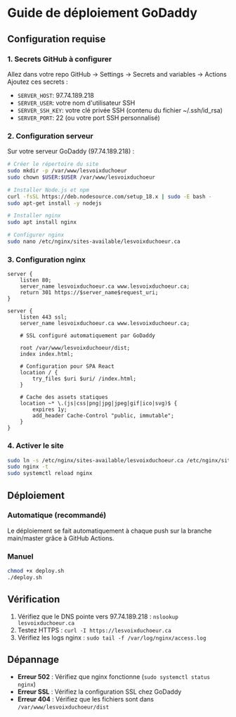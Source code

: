 
# Guide de déploiement GoDaddy

## Configuration requise

### 1. Secrets GitHub à configurer

Allez dans votre repo GitHub → Settings → Secrets and variables → Actions
Ajoutez ces secrets :

- `SERVER_HOST`: 97.74.189.218
- `SERVER_USER`: votre nom d'utilisateur SSH
- `SERVER_SSH_KEY`: votre clé privée SSH (contenu du fichier ~/.ssh/id_rsa)
- `SERVER_PORT`: 22 (ou votre port SSH personnalisé)

### 2. Configuration serveur

Sur votre serveur GoDaddy (97.74.189.218) :

```bash
# Créer le répertoire du site
sudo mkdir -p /var/www/lesvoixduchoeur
sudo chown $USER:$USER /var/www/lesvoixduchoeur

# Installer Node.js et npm
curl -fsSL https://deb.nodesource.com/setup_18.x | sudo -E bash -
sudo apt-get install -y nodejs

# Installer nginx
sudo apt install nginx

# Configurer nginx
sudo nano /etc/nginx/sites-available/lesvoixduchoeur.ca
```

### 3. Configuration nginx

```nginx
server {
    listen 80;
    server_name lesvoixduchoeur.ca www.lesvoixduchoeur.ca;
    return 301 https://$server_name$request_uri;
}

server {
    listen 443 ssl;
    server_name lesvoixduchoeur.ca www.lesvoixduchoeur.ca;
    
    # SSL configuré automatiquement par GoDaddy
    
    root /var/www/lesvoixduchoeur/dist;
    index index.html;
    
    # Configuration pour SPA React
    location / {
        try_files $uri $uri/ /index.html;
    }
    
    # Cache des assets statiques
    location ~* \.(js|css|png|jpg|jpeg|gif|ico|svg)$ {
        expires 1y;
        add_header Cache-Control "public, immutable";
    }
}
```

### 4. Activer le site

```bash
sudo ln -s /etc/nginx/sites-available/lesvoixduchoeur.ca /etc/nginx/sites-enabled/
sudo nginx -t
sudo systemctl reload nginx
```

## Déploiement

### Automatique (recommandé)
Le déploiement se fait automatiquement à chaque push sur la branche main/master grâce à GitHub Actions.

### Manuel
```bash
chmod +x deploy.sh
./deploy.sh
```

## Vérification

1. Vérifiez que le DNS pointe vers 97.74.189.218 : `nslookup lesvoixduchoeur.ca`
2. Testez HTTPS : `curl -I https://lesvoixduchoeur.ca`
3. Vérifiez les logs nginx : `sudo tail -f /var/log/nginx/access.log`

## Dépannage

- **Erreur 502** : Vérifiez que nginx fonctionne (`sudo systemctl status nginx`)
- **Erreur SSL** : Vérifiez la configuration SSL chez GoDaddy
- **Erreur 404** : Vérifiez que les fichiers sont dans `/var/www/lesvoixduchoeur/dist`

